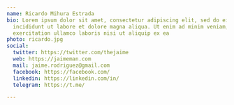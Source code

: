 ```yaml
---
name: Ricardo Mihura Estrada
bio: Lorem ipsum dolor sit amet, consectetur adipiscing elit, sed do eiusmod tempor
  incididunt ut labore et dolore magna aliqua. Ut enim ad minim veniam, quis nostrud
  exercitation ullamco laboris nisi ut aliquip ex ea
photo: ricardo.jpg
social:
  twitter: https://twitter.com/thejaime
  web: https://jaimeman.com
  mail: jaime.rodriguez@gmail.com
  facebook: https://facebook.com/
  linkedin: https://linkedin.com/in/
  telegram: https://t.me/

---
```

